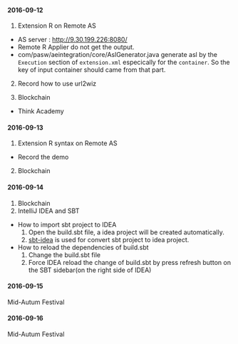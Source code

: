 #### 2016-09-12
1. Extension R on Remote AS
  - AS server : http://9.30.199.226:8080/
  - Remote R Applier do not get the output.
  - com/pasw/aeintegration/core/AslGenerator.java generate asl by the `Execution` section of `extension.xml` especically for the `container`. So the key of input container should came from that part.
  
2. Record how to use url2wiz

3. Blockchain
  - Think Academy
  
#### 2016-09-13
1. Extension R syntax on Remote AS
  - Record the demo
2. Blockchain

#### 2016-09-14
1. Blockchain
2. IntelliJ IDEA and SBT
  - How to import sbt project to IDEA
    1. Open the build.sbt file, a idea project will be created automatically.
    2. [sbt-idea](https://github.com/mpeltonen/sbt-idea) is used for convert sbt project to idea project.
  - How to reload the dependencies of build.sbt
    1. Change the build.sbt file
    2. Force IDEA reload the change of build.sbt by press refresh button on the SBT sidebar(on the right side of IDEA)

#### 2016-09-15
Mid-Autum Festival

#### 2016-09-16
Mid-Autum Festival
